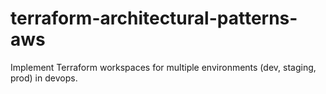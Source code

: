 # terraform-architectural-patterns-aws
Implement Terraform workspaces for multiple environments (dev, staging, prod) in devops.
